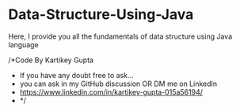 # Data-Structure-Using-Java
Here, I provide you all the fundamentals of data structure using Java language 


/*Code By Kartikey Gupta
 * If you have any doubt free to ask...
 * you can ask in my GitHub discussion OR DM me on LinkedIn
 * https://www.linkedin.com/in/kartikey-gupta-015a56194/ 
 * */

